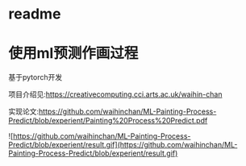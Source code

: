 # readme

# 使用ml预测作画过程

基于pytorch开发

项目介绍见:https://creativecomputing.cci.arts.ac.uk/waihin-chan

实现论文:https://github.com/waihinchan/ML-Painting-Process-Predict/blob/experient/Painting%20Process%20Predict.pdf

![https://github.com/waihinchan/ML-Painting-Process-Predict/blob/experient/result.gif](https://github.com/waihinchan/ML-Painting-Process-Predict/blob/experient/result.gif)



